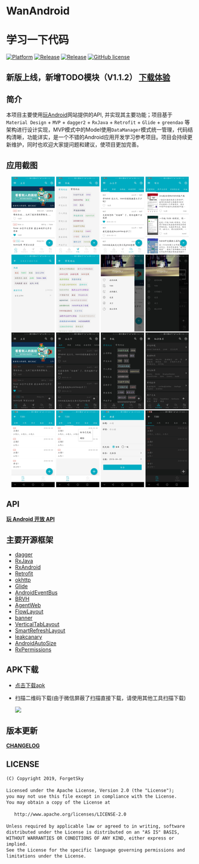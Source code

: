 # WanAndroid
# 学习一下代码

[![Platform][1]][2]  [![Release][3]][4]  [![Release][5]][6]  [![GitHub license][7]][8]

[1]:https://img.shields.io/badge/platform-Android-blue.svg
[2]:https://github.com/ForgetSky/ForgetSkyWanAndroid


[3]:https://img.shields.io/badge/API-21%2B-brightgreen.svg?style=flat
[4]:https://android-arsenal.com/api?level=21

[5]:https://img.shields.io/badge/Version-V1.1.2-brightgreen.svg
[6]:https://github.com/ForgetSky/ForgetSkyWanAndroid/releases/latest

[7]:https://img.shields.io/badge/license-Apache%202-blue.svg
[8]:http://www.apache.org/licenses/LICENSE-2.0
    
    
## 新版上线，新增TODO模块（V1.1.2） [下载体验](https://github.com/ForgetSky/ForgetSkyWanAndroid/releases/download/v1.1.2/WanAndroid-V1.1.2-release.apk)
    
    
## 简介
本项目主要使用[玩Android](http://www.wanandroid.com/blog/show/2)网站提供的API, 并实现其主要功能；项目基于 `Material Design` + `MVP` + `dagger2` + `RxJava` + `Retrofit` + `Glide` + `greendao` 等架构进行设计实现，MVP模式中的Model使用`DataManager`模式统一管理，代码结构清晰，功能详实，是一个不错的Android应用开发学习参考项目。项目会持续更新维护，同时也欢迎大家提问题和建议，使项目更加完善。


## 应用截图

<div align="center">
<img src="https://github.com/ForgetSky/ForgetSkyWanAndroid/blob/master/screenshots/Screenshot_01.jpg" width=23%> <img src="https://github.com/ForgetSky/ForgetSkyWanAndroid/blob/master/screenshots/Screenshot_02.jpg" width=23%> <img src="https://github.com/ForgetSky/ForgetSkyWanAndroid/blob/master/screenshots/Screenshot_03.jpg" width=23%> <img src="https://github.com/ForgetSky/ForgetSkyWanAndroid/blob/master/screenshots/Screenshot_04.jpg" width=23%>
</div>

<div align="center">
<img src="https://github.com/ForgetSky/ForgetSkyWanAndroid/blob/master/screenshots/Screenshot_05.jpg" width=23%> <img src="https://github.com/ForgetSky/ForgetSkyWanAndroid/blob/master/screenshots/Screenshot_06.jpg" width=23%> <img src="https://github.com/ForgetSky/ForgetSkyWanAndroid/blob/master/screenshots/Screenshot_07.jpg" width=23%> <img src="https://github.com/ForgetSky/ForgetSkyWanAndroid/blob/master/screenshots/Screenshot_08.jpg" width=23%>
</div>

<div align="center">
<img src="https://github.com/ForgetSky/ForgetSkyWanAndroid/blob/master/screenshots/Screenshot_09.jpg" width=23%> <img src="https://github.com/ForgetSky/ForgetSkyWanAndroid/blob/master/screenshots/Screenshot_10.jpg" width=23%> <img src="https://github.com/ForgetSky/ForgetSkyWanAndroid/blob/master/screenshots/Screenshot_11.jpg" width=23%> <img src="https://github.com/ForgetSky/ForgetSkyWanAndroid/blob/master/screenshots/Screenshot_12.jpg" width=23%>
</div>

<div align="center">
<img src="https://github.com/ForgetSky/ForgetSkyWanAndroid/blob/master/screenshots/Screenshot_13.jpg" width=23%> <img src="https://github.com/ForgetSky/ForgetSkyWanAndroid/blob/master/screenshots/Screenshot_14.jpg" width=23%> <img src="https://github.com/ForgetSky/ForgetSkyWanAndroid/blob/master/screenshots/Screenshot_15.jpg" width=23%> <img src="https://github.com/ForgetSky/ForgetSkyWanAndroid/blob/master/screenshots/Screenshot_16.jpg" width=23%>
</div>

## API
[**玩 Android 开放 API**](http://www.wanandroid.com/blog/show/2)

## 主要开源框架

 - [dagger](https://github.com/google/dagger)
 - [RxJava](https://github.com/ReactiveX/RxJava)
 - [RxAndroid](https://github.com/ReactiveX/RxAndroid)
 - [Retrofit](https://github.com/square/retrofit)
 - [okhttp](https://github.com/square/okhttp)
 - [Glide](https://github.com/bumptech/glide)
 - [AndroidEventBus](https://github.com/hehonghui/AndroidEventBus)
 - [BRVH](https://github.com/CymChad/BaseRecyclerViewAdapterHelper)
 - [AgentWeb](https://github.com/Justson/AgentWeb)
 - [FlowLayout](https://github.com/hongyangAndroid/FlowLayout)
 - [banner](https://github.com/youth5201314/banner)
 - [VerticalTabLayout](https://github.com/qstumn/VerticalTabLayout)
 - [SmartRefreshLayout](https://github.com/scwang90/SmartRefreshLayout)
 - [leakcanary](https://github.com/square/leakcanary)
 - [AndroidAutoSize](https://github.com/JessYanCoding/AndroidAutoSize)
 - [RxPermissions](https://github.com/tbruyelle/RxPermissions)

## APK下载

- [点击下载apk](https://github.com/ForgetSky/ForgetSkyWanAndroid/releases/download/v1.1.2/WanAndroid-V1.1.2-release.apk)

- 扫描二维码下载(由于微信屏蔽了扫描直接下载，请使用其他工具扫描下载)

	![](./screenshots/qr_code.png)

## 版本更新

**[CHANGELOG](CHANGELOG.md)**


## LICENSE

```
(C) Copyright 2019, ForgetSky

Licensed under the Apache License, Version 2.0 (the "License");
you may not use this file except in compliance with the License.
You may obtain a copy of the License at

   http://www.apache.org/licenses/LICENSE-2.0

Unless required by applicable law or agreed to in writing, software
distributed under the License is distributed on an "AS IS" BASIS,
WITHOUT WARRANTIES OR CONDITIONS OF ANY KIND, either express or implied.
See the License for the specific language governing permissions and
limitations under the License.
```
